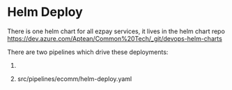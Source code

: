 # Helm Deploy

There is one helm chart for all ezpay services, it lives in the helm chart repo https://dev.azure.com/Aptean/Common%20Tech/_git/devops-helm-charts

There are two pipelines which drive these deployments:

1. 

2. src/pipelines/ecomm/helm-deploy.yaml
